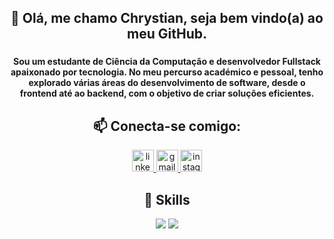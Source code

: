 <h2 align="center">👋 Olá, me chamo Chrystian, seja bem vindo(a) ao meu GitHub.</h2>

###

<h4 align="center">Sou um estudante de Ciência da Computação e desenvolvedor Fullstack apaixonado por tecnologia. No meu percurso académico e pessoal, tenho explorado várias áreas do desenvolvimento de software, desde o frontend até ao backend, com o objetivo de criar soluções eficientes.</h5>

<div align="center">
  
 ## 📫 Conecta-se comigo:
</div>

<div align="center">
  <a href="https://www.linkedin.com/in/chrystian-santos-da-rocha-63a93429a/" target="_blank">
    <img src="https://img.shields.io/static/v1?message=LinkedIn&logo=linkedin&label=&color=0077B5&logoColor=white&labelColor=&style=for-the-badge" height="35" alt="linkedin logo"  />
  </a>
  <a href="mailto:cchrystianrocha@gmail.com" target="_blank">
    <img src="https://img.shields.io/static/v1?message=Gmail&logo=gmail&label=&color=D14836&logoColor=white&labelColor=&style=for-the-badge" height="35" alt="gmail logo"  />
  </a>
  <a href="https://www.instagram.com/chrystianrocha?igsh=b2ExNGRpZjg1YXFk" target="_blank">
    <img src="https://img.shields.io/static/v1?message=Instagram&logo=instagram&label=&color=E4405F&logoColor=white&labelColor=&style=for-the-badge" height="35" alt="instagram logo"  />
  </a>
</div>



<div align="center">

## 🚀 Skills
</div>

<div align="center">
<img src = "https://img.shields.io/badge/HTML-239120?style=for-the-badge&logo=html5&logoColor=white">
<img src = "https://img.shields.io/badge/Markdown-000000?style=for-the-badge&logo=markdown&logoColor=white
">
</div>

